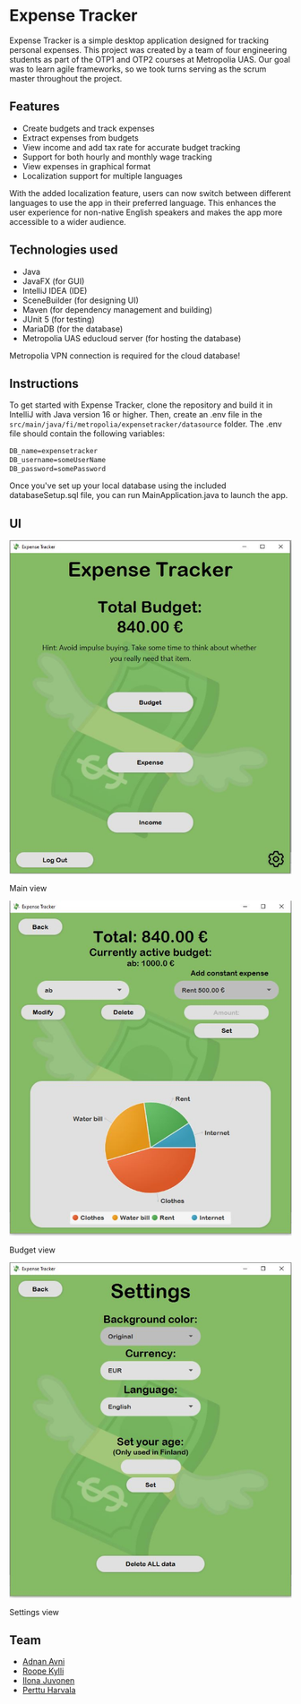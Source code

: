 # Expense Tracker

Expense Tracker is a simple desktop application designed for tracking personal expenses. This project was created by a
team of four engineering students as part of the OTP1 and OTP2 courses at Metropolia UAS. Our goal was to learn agile
frameworks, so we took turns serving as the scrum master throughout the project.

## Features

* Create budgets and track expenses
* Extract expenses from budgets
* View income and add tax rate for accurate budget tracking
* Support for both hourly and monthly wage tracking
* View expenses in graphical format
* Localization support for multiple languages

With the added localization feature, users can now switch between different languages to use the app in their preferred
language. This enhances the user experience for non-native English speakers and makes the app more accessible to a wider
audience.

## Technologies used

* Java
* JavaFX (for GUI)
* IntelliJ IDEA (IDE)
* SceneBuilder (for designing UI)
* Maven (for dependency management and building)
* JUnit 5 (for testing)
* MariaDB (for the database)
* Metropolia UAS educloud server (for hosting the database)

Metropolia VPN connection is required for the cloud database!


## Instructions

To get started with Expense Tracker, clone the repository and build it in IntelliJ with Java version 16 or higher. Then,
create an .env file in the ```src/main/java/fi/metropolia/expensetracker/datasource``` folder. The .env file should
contain the following variables:

```.env
DB_name=expensetracker
DB_username=someUserName
DB_password=somePassword
```

Once you've set up your local database using the included databaseSetup.sql file, you can run MainApplication.java to
launch the app.

## UI
![1](Documents/1.JPG)

Main view

![2](Documents/2.JPG)

Budget view

![3](Documents/3.JPG)

Settings view

## Team

* [Adnan Avni](https://github.com/adnanavni)
* [Roope Kylli](https://github.com/roopeky)
* [Ilona Juvonen](https://github.com/IlonaJuv)
* [Perttu Harvala](https://github.com/800010179)
